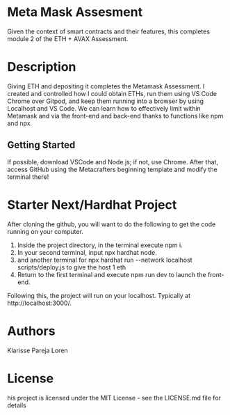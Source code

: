 # Meta Mask Assesment

Given the context of smart contracts and their features, this completes module 2 of the ETH + AVAX Assessment.

# Description
Giving ETH and depositing it completes the Metamask Assessment. I created and controlled how I could obtain ETHs, run them using VS Code Chrome over Gitpod, and keep them running into a browser by using Localhost and VS Code. We can learn how to effectively limit within Metamask and via the front-end and back-end thanks to functions like npm and npx.

## Getting Started
If possible, download VSCode and Node.js; if not, use Chrome. After that, access GitHub using the Metacrafters beginning template and modify the terminal there!


# Starter Next/Hardhat Project

After cloning the github, you will want to do the following to get the code running on your computer.

1. Inside the project directory, in the terminal execute npm i.
2. In your second terminal, input npx hardhat node.
3.  and another terminal for npx hardhat run --network localhost scripts/deploy.js to give the host 1 eth
4. Return to the first terminal and execute npm run dev to launch the front-end.

Following this, the project will run on your localhost. 
Typically at http://localhost:3000/.

# Authors
Klarisse Pareja Loren

# License 
his project is licensed under the MIT License - see the LICENSE.md file for details
